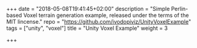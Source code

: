 +++
date = "2018-05-08T19:41:45+02:00"
description = "Simple Perlin-based Voxel terrain generation example, released under the terms of the MIT lincense."
repo = "https://github.com/ivodopiviz/UnityVoxelExample"
tags = ["unity", "voxel"]
title = "Unity Voxel Example"
weight = 3

+++
